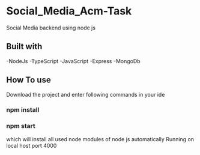 # Social_Media_Acm-Task
 Social Media backend using node  js 

## Built with

 -NodeJs
 -TypeScript
 -JavaScript
 -Express
 -MongoDb

## How To use 

Download the project and enter following commands in your ide 
### npm install 
### npm start  
which will install all used node modules of node js automatically 
Running on local host port 4000
